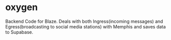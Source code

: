 # oxygen
Backend Code for Blaze. Deals with both Ingress(incoming messages) and Egress(broadcasting to social media stations) with Memphis and saves data to Supabase. 
